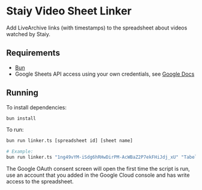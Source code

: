 # Staiy Video Sheet Linker

Add LiveArchive links (with timestamps) to the spreadsheet about videos watched by Staiy.

## Requirements

* [Bun](https://bun.sh)
* Google Sheets API access using your own credentials, see [Google Docs](https://developers.google.com/sheets/api/quickstart/nodejs)

## Running

To install dependencies:

```bash
bun install
```

To run:

```bash
bun run linker.ts [spreadsheet id] [sheet name]

# Example:
bun run linker.ts "1ng49vYM-iSdg6hRHwDirPM-AcWBaZ2P7ekFHiJdj_xU" "Tabellenblatt1"
```

The Google OAuth consent screen will open the first time the script is run, use an account that you added in the Google Cloud console and has write access to the spreadsheet.
